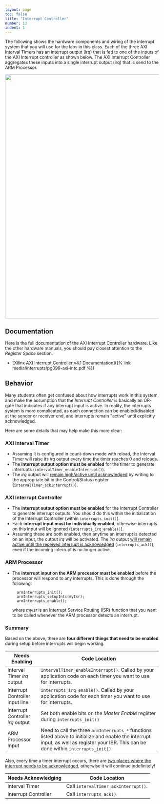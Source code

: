 ```yaml
---
layout: page
toc: false
title: "Interrupt Controller"
number: 13
indent: 1
---
```


The following shows the hardware components and wiring of the interrupt system that you will use for the labs in this class.  Each of the three AXI Interval Timers has an interrupt output (irq) that is fed to one of the inputs of the AXI Interrupt controller as shown below.  The AXI Interrupt Controller aggregates these inputs into a single interrupt output (irq) that is send to the ARM Processor.

<img src="{% link media/interrupts/interrupts.png %}" width="800">

## Documentation

Here is the full documentation of the AXI Interrupt Controller hardware. Like the other hardware manuals, you should pay closest attention to the *Register Space* section.
  * [Xilinx AXI Interrupt Controller v4.1 Documentation]({% link media/interrupts/pg099-axi-intc.pdf %})

## Behavior

Many students often get confused about how interrupts work in this system, and make the assumption that the *Interrupt Controller* is basically an OR-gate that indicates if any interrupt input is active.  In reality, the interrupts system is more complicated, as each connection can be enabled/disabled at the sender or receiver end, and interrupts remain "active" until explicitly acknowledged.

Here are some details that may help make this more clear:

### AXI Interval Timer
* Assuming it is configured in count-down mode with reload, the Interval Timer will raise its *irq* output every time the timer reaches 0 and reloads.
* The **interrupt output option must be enabled** for the timer to generate interrupts (`intervalTimer_enableInterrupt()`).
* The *irq* output will <ins>remain high/active until acknowledged</ins> by writing to the appropriate bit in the Control/Status register (`intervalTimer_ackInterrupt()`).

### AXI Interrupt Controller
* The **interrupt output option must be enabled** for the Interrupt Controller to generate interrupt outputs.  You should do this within the initialization of the Interrupt Controller (within `interrupts_init()`).
* Each **interrupt input must be individually enabled**, otherwise interrupts on this input will be ignored (`interrupts_irq_enable()`).  
* Assuming these are both enabled, then anytime an interrupt is detected on an input, the output *irq* will be activated.  The *irq* output <ins>will remain active until the received interrupt is acknowledged</ins> (`interrupts_ack()`), even if the incoming interrupt is no longer active.

### ARM Processor
* The **interrupt input on the ARM processor must be enabled** before the processor will respond to any interrupts.  This is done through the following: 

        armInterrupts_init();
        armInterrupts_setupIntc(myIsr);
        armInterrupts_enable();

    where *myIsr* is an Interrupt Service Routing (ISR) function that you want to be called whenever the ARM processor detects an interrupt.

### Summary

Based on the above, there are **four different things that need to be enabled** during setup before interrupts will begin working.  

| Needs Enabling | Code Location |
|----------------|---------------|
| Interval Timer *irq* output  | `intervalTimer_enableInterrupt()`. Called by your application code on each timer you want to use for interrupts. |
| Interrupt Controller input line | `interrupts_irq_enable()`. Called by your application code for each timer you want to use for interrupts. |
| Interrupt Controller *irq* output | Set both enable bits on the *Master Enable* register during `interrupts_init()` |
| ARM Processor Input | Need to call the three `armInterrupts_*` functions listed above to initialize and enable the interrupt input, as well as register your ISR. This can be done within `interrupts_init()`. |

Also, every time a timer interrupt occurs, there are <ins>two places where the interrupt needs to be acknowledged</ins>, otherwise it will continue indefinitely!

| Needs Acknowledging | Code Location |
|---------------------|---------------|
| Interval Timer        | Call `intervalTimer_ackInterrupt()`. |
| Interrupt Controller  | Call `interrupts_ack()`. |


